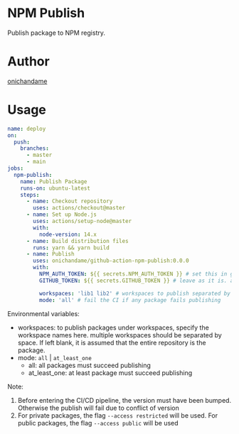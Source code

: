 # NPM Publish

Publish package to NPM registry.

# Author

[onichandame](https://onichandame.com)

# Usage

```yaml
name: deploy
on:
  push:
    branches:
      - master
      - main
jobs:
  npm-publish:
    name: Publish Package
    runs-on: ubuntu-latest
    steps:
      - name: Checkout repository
        uses: actions/checkout@master
      - name: Set up Node.js
        uses: actions/setup-node@master
        with:
          node-version: 14.x
      - name: Build distribution files
        runs: yarn && yarn build
      - name: Publish
        uses: onichandame/github-action-npm-publish:0.0.0
        with:
          NPM_AUTH_TOKEN: ${{ secrets.NPM_AUTH_TOKEN }} # set this in github secrets
          GITHUB_TOKEN: ${{ secrets.GITHUB_TOKEN }} # leave as it is. auto generated

          workspaces: 'lib1 lib2' # workspaces to publish separated by space
          mode: 'all' # fail the CI if any package fails publishing
```

Environmental variables:

- workspaces: to publish packages under workspaces, specify the workspace names here. multiple workspaces should be separated by space. If left blank, it is assumed that the entire repository is the package.
- mode: `all` | `at_least_one`
  - all: all packages must succeed publishing
  - at_least_one: at least package must succeed publishing

Note:

1. Before entering the CI/CD pipeline, the version must have been bumped. Otherwise the publish will fail due to conflict of version
2. For private packages, the flag `--access restricted` will be used. For public packages, the flag `--access public` will be used
